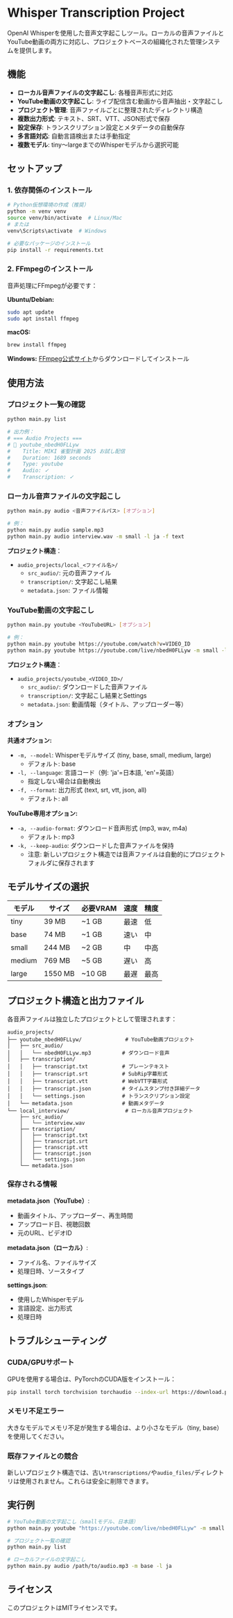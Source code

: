 # Whisper Transcription Project

OpenAI Whisperを使用した音声文字起こしツール。ローカルの音声ファイルとYouTube動画の両方に対応し、プロジェクトベースの組織化された管理システムを提供します。

## 機能

- **ローカル音声ファイルの文字起こし**: 各種音声形式に対応
- **YouTube動画の文字起こし**: ライブ配信含む動画から音声抽出・文字起こし
- **プロジェクト管理**: 音声ファイルごとに整理されたディレクトリ構造
- **複数出力形式**: テキスト、SRT、VTT、JSON形式で保存
- **設定保存**: トランスクリプション設定とメタデータの自動保存
- **多言語対応**: 自動言語検出または手動指定
- **複数モデル**: tiny〜largeまでのWhisperモデルから選択可能

## セットアップ

### 1. 依存関係のインストール

```bash
# Python仮想環境の作成（推奨）
python -m venv venv
source venv/bin/activate  # Linux/Mac
# または
venv\Scripts\activate  # Windows

# 必要なパッケージのインストール
pip install -r requirements.txt
```

### 2. FFmpegのインストール

音声処理にFFmpegが必要です：

**Ubuntu/Debian:**
```bash
sudo apt update
sudo apt install ffmpeg
```

**macOS:**
```bash
brew install ffmpeg
```

**Windows:**
[FFmpeg公式サイト](https://ffmpeg.org/download.html)からダウンロードしてインストール

## 使用方法

### プロジェクト一覧の確認

```bash
python main.py list

# 出力例：
# === Audio Projects ===
# 📁 youtube_nbedH0FLLyw
#    Title: MIKI 雀聖計画 2025 お試し配信
#    Duration: 1689 seconds
#    Type: youtube
#    Audio: ✓
#    Transcription: ✓
```

### ローカル音声ファイルの文字起こし

```bash
python main.py audio <音声ファイルパス> [オプション]

# 例：
python main.py audio sample.mp3
python main.py audio interview.wav -m small -l ja -f text
```

**プロジェクト構造**：
- `audio_projects/local_<ファイル名>/`
  - `src_audio/`: 元の音声ファイル
  - `transcription/`: 文字起こし結果
  - `metadata.json`: ファイル情報

### YouTube動画の文字起こし

```bash
python main.py youtube <YouTubeURL> [オプション]

# 例：
python main.py youtube https://youtube.com/watch?v=VIDEO_ID
python main.py youtube https://youtube.com/live/nbedH0FLLyw -m small -l ja
```

**プロジェクト構造**：
- `audio_projects/youtube_<VIDEO_ID>/`
  - `src_audio/`: ダウンロードした音声ファイル
  - `transcription/`: 文字起こし結果とSettings
  - `metadata.json`: 動画情報（タイトル、アップローダー等）

### オプション

**共通オプション:**
- `-m, --model`: Whisperモデルサイズ (tiny, base, small, medium, large)
  - デフォルト: base
- `-l, --language`: 言語コード（例: 'ja'=日本語, 'en'=英語）
  - 指定しない場合は自動検出
- `-f, --format`: 出力形式 (text, srt, vtt, json, all)
  - デフォルト: all

**YouTube専用オプション:**
- `-a, --audio-format`: ダウンロード音声形式 (mp3, wav, m4a)
  - デフォルト: mp3
- `-k, --keep-audio`: ダウンロードした音声ファイルを保持
  - 注意: 新しいプロジェクト構造では音声ファイルは自動的にプロジェクトフォルダに保存されます

## モデルサイズの選択

| モデル | サイズ | 必要VRAM | 速度 | 精度 |
|--------|--------|----------|------|------|
| tiny   | 39 MB  | ~1 GB    | 最速 | 低   |
| base   | 74 MB  | ~1 GB    | 速い | 中   |
| small  | 244 MB | ~2 GB    | 中   | 中高 |
| medium | 769 MB | ~5 GB    | 遅い | 高   |
| large  | 1550 MB| ~10 GB   | 最遅 | 最高 |

## プロジェクト構造と出力ファイル

各音声ファイルは独立したプロジェクトとして管理されます：

```
audio_projects/
├── youtube_nbedH0FLLyw/              # YouTube動画プロジェクト
│   ├── src_audio/
│   │   └── nbedH0FLLyw.mp3          # ダウンロード音声
│   ├── transcription/
│   │   ├── transcript.txt           # プレーンテキスト
│   │   ├── transcript.srt           # SubRip字幕形式
│   │   ├── transcript.vtt           # WebVTT字幕形式
│   │   ├── transcript.json          # タイムスタンプ付き詳細データ
│   │   └── settings.json            # トランスクリプション設定
│   └── metadata.json                # 動画メタデータ
└── local_interview/                  # ローカル音声プロジェクト
    ├── src_audio/
    │   └── interview.wav
    ├── transcription/
    │   ├── transcript.txt
    │   ├── transcript.srt
    │   ├── transcript.vtt
    │   ├── transcript.json
    │   └── settings.json
    └── metadata.json
```

### 保存される情報

**metadata.json（YouTube）**:
- 動画タイトル、アップローダー、再生時間
- アップロード日、視聴回数
- 元のURL、ビデオID

**metadata.json（ローカル）**:
- ファイル名、ファイルサイズ
- 処理日時、ソースタイプ

**settings.json**:
- 使用したWhisperモデル
- 言語設定、出力形式
- 処理日時

## トラブルシューティング

### CUDA/GPUサポート

GPUを使用する場合は、PyTorchのCUDA版をインストール：
```bash
pip install torch torchvision torchaudio --index-url https://download.pytorch.org/whl/cu118
```

### メモリ不足エラー

大きなモデルでメモリ不足が発生する場合は、より小さなモデル（tiny, base）を使用してください。

### 既存ファイルとの競合

新しいプロジェクト構造では、古い`transcriptions/`や`audio_files/`ディレクトリは使用されません。これらは安全に削除できます。

## 実行例

```bash
# YouTube動画の文字起こし（smallモデル、日本語）
python main.py youtube "https://youtube.com/live/nbedH0FLLyw" -m small -l ja

# プロジェクト一覧の確認
python main.py list

# ローカルファイルの文字起こし
python main.py audio /path/to/audio.mp3 -m base -l ja
```

## ライセンス

このプロジェクトはMITライセンスです。